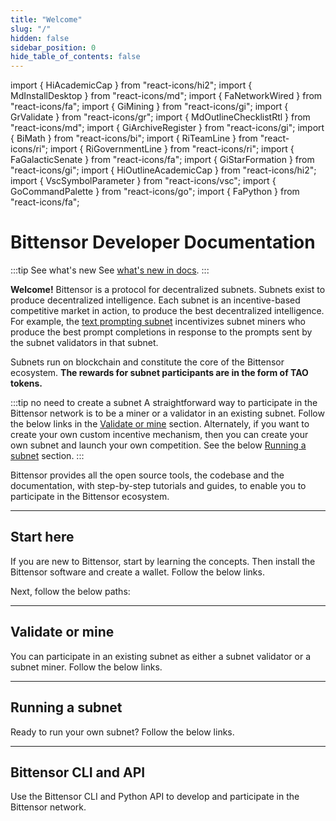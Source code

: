 ```yaml
---
title: "Welcome"
slug: "/"
hidden: false
sidebar_position: 0
hide_table_of_contents: false
---
```


import { HiAcademicCap } from "react-icons/hi2";
import { MdInstallDesktop } from "react-icons/md";
import { FaNetworkWired } from "react-icons/fa";
import { GiMining } from "react-icons/gi";
import { GrValidate } from "react-icons/gr";
import { MdOutlineChecklistRtl } from "react-icons/md";
import { GiArchiveRegister } from "react-icons/gi";
import { BiMath } from "react-icons/bi";
import { RiTeamLine } from "react-icons/ri";
import { RiGovernmentLine } from "react-icons/ri";
import { FaGalacticSenate } from "react-icons/fa";
import { GiStarFormation } from "react-icons/gi";
import { HiOutlineAcademicCap } from "react-icons/hi2";
import { VscSymbolParameter } from "react-icons/vsc";
import { GoCommandPalette } from "react-icons/go";
import { FaPython } from "react-icons/fa";


# Bittensor Developer Documentation


:::tip See what's new
See [what's new in docs](./whats-new-in-docs.md).
:::


**Welcome!** Bittensor is a protocol for decentralized subnets. Subnets exist to produce decentralized intelligence. Each subnet is an incentive-based competitive market in action, to produce the best decentralized intelligence. For example, the [text prompting subnet](https://github.com/opentensor/text-prompting) incentivizes subnet miners who produce the best prompt completions in response to the prompts sent by the subnet validators in that subnet. 

Subnets run on blockchain and constitute the core of the Bittensor ecosystem. **The rewards for subnet participants are in the form of TAO tokens.** 

:::tip no need to create a subnet
A straightforward way to participate in the Bittensor network is to be a miner or a validator in an existing subnet. Follow the below links in the [Validate or mine](#validate-or-mine) section. Alternately, if you want to create your own custom incentive mechanism, then you can create your own subnet and launch your own competition. See the below [Running a subnet](#running-a-subnet) section.
:::

Bittensor provides all the open source tools, the codebase and the documentation, with step-by-step tutorials and guides, to enable you to participate in the Bittensor ecosystem. 

---

## Start here

If you are new to Bittensor, start by learning the concepts. Then install the Bittensor software and create a wallet. Follow the below links. 

<Cards>
    <Card 
    icon={HiAcademicCap}
    title='Learn the concepts'
    link='learn/introduction'
    body='Start by learning the Bittensor concept, building blocks and incentive mechanism.' />
    <Card
    icon={MdInstallDesktop}
    title='Install'
    link='getting-started/installation'
    body='To validate or mine, or run your own subnet, install Bittensor and create wallet to get started.' />
    
</Cards>

Next, follow the below paths:

---

## Validate or mine

You can participate in an existing subnet as either a subnet validator or a subnet miner. Follow the below links.

<Cards>
    <Card 
    icon={MdOutlineChecklistRtl}
    title='1. Checklist for validating and mining'
    link='subnets/checklist-for-validating-mining'
    body='When you are preparing to be a subnet validator or a subnet miner, use this checklist to get ready.' />
    <Card
    icon={GiArchiveRegister}
    title='2. Register, validate and mine'
    link='subnets/register-validate-mine'
    body='Follow these steps to register and become a miner, or stake your TAO and become a validator.' />
    <Card
    icon={BiMath}
    title='3. Emissions'
    link='emissions'
    body='Learn how dividends for the validators and incentives for the miners are calculated.' />
    <Card
    icon={RiTeamLine}
    title='4. Delegation'
    link='delegation'
    body='Get to know how delegation works and how to delegate your TAO.' />
    <Card
    icon={RiGovernmentLine}
    title='Governance'
    link='governance'
    body='Learn how the Bittensor governance works as it transitions into full community-ownership over time.' />
    <Card
    icon={FaGalacticSenate}
    title='Senate'
    link='senate'
    body='Understand what Senate is, requirements to participate in a Senate and how voting works.' />
    
</Cards>

---

## Running a subnet

Ready to run your own subnet? Follow the below links.

<Cards>
    <Card 
    icon={HiAcademicCap}
    title='Basic subnet tutorials'
    link='tutorials/basic-subnet-tutorials'
    body='Learn how to run a simple subnet locally or on testchain or mainchain.' />
    <Card
    icon={GiStarFormation}
    title='Create a subnet'
    link='subnets/create-a-subnet'
    body='Step-by-step instructions for creating a local subnet or a subnet on testchain or mainchain.' />
    <Card
    icon={HiOutlineAcademicCap}
    title='OCR subnet tutorial'
    link='tutorials/ocr-subnet-tutorial'
    body='Shows how to convert your Python notebook containing validated code for an incentive mechanism into a working subnet.' />
    <Card
    icon={VscSymbolParameter}
    title='Subnet hyperparameters'
    link='subnets/subnet-hyperparameters'
    body='Get to know subnet hyperparameters and how to use them effectively. As a subnet owner, your success depends on this knowledge.' />
</Cards>

---

## Bittensor CLI and API

Use the Bittensor CLI and Python API to develop and participate in the Bittensor network.

<Cards>
    <Card 
    icon={GoCommandPalette}
    title='Bittensor CLI'
    link='btcli'
    body='With Bittensor CLI, you can stake or unstake funds, check network state and much more.' />
    <Card
    icon={FaPython}
    title='Python API'
    link='bt-api-ref'
    body='A comprehensive Python API reference documentation for the open-sourced Bittensor API.' />
</Cards>

<!-- <Cards>
    <CardSmall 
    title='Axon'
    link='http://localhost:3000/python-api/html/autoapi/bittensor/axon/index.html'
    body='text prompting' />
    <CardSmall
    title='Subnet 2'
    link='getting-started/installation'
    body='machine translation' />
    <CardSmall
    title='Subnet 3'
    link='getting-started/installation'
    body='data scraping' />
    <CardSmall
    title='Subnet 4'
    link='getting-started/installation'
    body='multimodality' />
        <CardSmall
    title='Subnet 5'
    link='getting-started/installation'
    body='multimodality' />
</Cards> -->

